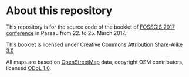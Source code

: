 About this repository
=====================

This repository is for the source code of the booklet of [FOSSGIS 2017 conference](http://fossgis-konferenz.de/2017/) in Passau from 22. to 25. March 2017.

This booklet is licensed under [Creative Commons Attribution Share-Alike 3.0](http://creativecommons.org/licenses/by-sa/3.0/)

All maps are based on [OpenStreetMap](http://www.openstreetmap.org/copyright)
data, copyright OSM contributors, licensed [ODbL 1.0](http://opendatacommons.org/licenses/odbl/1-0/).

